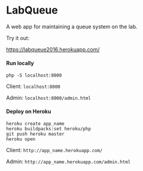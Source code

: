 # LabQueue
A web app for maintaining a queue system on the lab.

Try it out:

https://labqueue2016.herokuapp.com/

#### Run locally
```
php -S localhost:8000
```

Client: ```localhost:8000```

Admin: ```localhost:8000/admin.html```

#### Deploy on Heroku

```
heroku create app_name
heroku buildpacks:set heroku/php
git push heroku master
heroku open
```
Client: ```http://app_name.herokuapp.com/```

Admin: ```http://app_name.herokuapp.com/admin.html```
